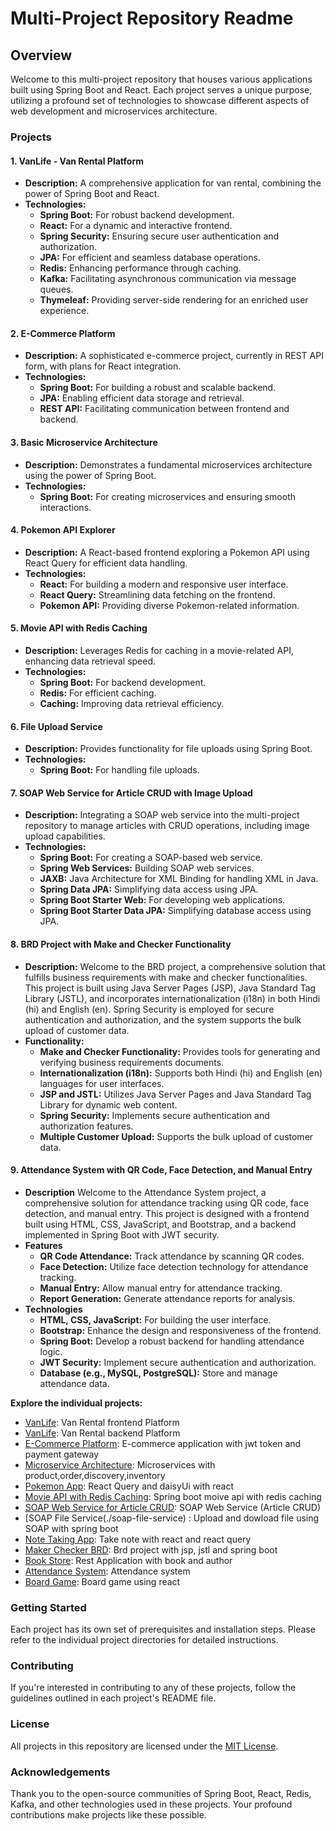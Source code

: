 # Multi-Project Repository Readme

## Overview

Welcome to this multi-project repository that houses various applications built using Spring Boot and React. Each project serves a unique purpose, utilizing a profound set of technologies to showcase different aspects of web development and microservices architecture.

### Projects

#### 1. VanLife - Van Rental Platform
   - **Description:** A comprehensive application for van rental, combining the power of Spring Boot and React.
   - **Technologies:**
     - **Spring Boot:** For robust backend development.
     - **React:** For a dynamic and interactive frontend.
     - **Spring Security:** Ensuring secure user authentication and authorization.
     - **JPA:** For efficient and seamless database operations.
     - **Redis:** Enhancing performance through caching.
     - **Kafka:** Facilitating asynchronous communication via message queues.
     - **Thymeleaf:** Providing server-side rendering for an enriched user experience.

#### 2. E-Commerce Platform
   - **Description:** A sophisticated e-commerce project, currently in REST API form, with plans for React integration.
   - **Technologies:**
     - **Spring Boot:** For building a robust and scalable backend.
     - **JPA:** Enabling efficient data storage and retrieval.
     - **REST API:** Facilitating communication between frontend and backend.

#### 3. Basic Microservice Architecture
   - **Description:** Demonstrates a fundamental microservices architecture using the power of Spring Boot.
   - **Technologies:**
     - **Spring Boot:** For creating microservices and ensuring smooth interactions.

#### 4. Pokemon API Explorer
   - **Description:** A React-based frontend exploring a Pokemon API using React Query for efficient data handling.
   - **Technologies:**
     - **React:** For building a modern and responsive user interface.
     - **React Query:** Streamlining data fetching on the frontend.
     - **Pokemon API:** Providing diverse Pokemon-related information.

#### 5. Movie API with Redis Caching
   - **Description:** Leverages Redis for caching in a movie-related API, enhancing data retrieval speed.
   - **Technologies:**
     - **Spring Boot:** For backend development.
     - **Redis:** For efficient caching.
     - **Caching:** Improving data retrieval efficiency.

#### 6. File Upload Service
   - **Description:** Provides functionality for file uploads using Spring Boot.
   - **Technologies:**
     - **Spring Boot:** For handling file uploads.

#### 7. SOAP Web Service for Article CRUD with Image Upload
   - **Description:** Integrating a SOAP web service into the multi-project repository to manage articles with CRUD operations, including image upload capabilities.
   - **Technologies:**
      - **Spring Boot:** For creating a SOAP-based web service.
      - **Spring Web Services:** Building SOAP web services.
      - **JAXB:** Java Architecture for XML Binding for handling XML in Java.
      - **Spring Data JPA:** Simplifying data access using JPA.
      - **Spring Boot Starter Web:** For developing web applications.
      - **Spring Boot Starter Data JPA:** Simplifying database access using JPA.
#### 8. BRD Project with Make and Checker Functionality
   - **Description:** Welcome to the BRD project, a comprehensive solution that fulfills business requirements with make and checker functionalities. This project is built using Java Server Pages (JSP), Java Standard Tag Library (JSTL), and incorporates internationalization (i18n) in both Hindi (hi) and English (en). Spring Security is employed for secure authentication and authorization, and the system supports the bulk upload of customer data.
   - **Functionality:**
      - **Make and Checker Functionality:** Provides tools for generating and verifying business requirements documents.
      - **Internationalization (i18n):** Supports both Hindi (hi) and English (en) languages for user interfaces.
      - **JSP and JSTL:** Utilizes Java Server Pages and Java Standard Tag Library for dynamic web content.
      - **Spring Security:** Implements secure authentication and authorization features.
      - **Multiple Customer Upload:** Supports the bulk upload of customer data.
#### 9. Attendance System with QR Code, Face Detection, and Manual Entry    
   - **Description** Welcome to the Attendance System project, a comprehensive solution for attendance tracking using QR code, face detection, and manual entry. This project is designed with a frontend built using HTML, CSS, JavaScript, and Bootstrap, and a backend implemented in Spring Boot with JWT security.
   - **Features**
     - **QR Code Attendance:** Track attendance by scanning QR codes.
      - **Face Detection:** Utilize face detection technology for attendance tracking.
      - **Manual Entry:** Allow manual entry for attendance tracking.
      - **Report Generation:** Generate attendance reports for analysis.
   - **Technologies**
      - **HTML, CSS, JavaScript:** For building the user interface.
      - **Bootstrap:** Enhance the design and responsiveness of the frontend.
      - **Spring Boot:** Develop a robust backend for handling attendance logic.
      - **JWT Security:** Implement secure authentication and authorization.
      - **Database (e.g., MySQL, PostgreSQL):** Store and manage attendance data.

**Explore the individual projects:**

- [VanLife](./vanlife): Van Rental frontend Platform
- [VanLife](./vanlife-backend): Van Rental backend Platform
- [E-Commerce Platform](./spring-e-commerce): E-commerce application with jwt token and payment gateway
- [Microservice Architecture](./spring-boot-microservices): Microservices with product,order,discovery,inventory
- [Pokemon App](./pokemon-app): React Query and daisyUi with react
- [Movie API with Redis Caching](./movie-api): Spring boot moive api with redis caching
- [SOAP Web Service for Article CRUD](./soap-ws): SOAP Web Service (Article CRUD)
- [SOAP File Service(./soap-file-service) : Upload and dowload file using SOAP with spring boot
- [Note Taking App](./note-app): Take note with react and react query
- [Maker Checker BRD](./final_brd): Brd project with jsp, jstl and spring boot
- [Book Store](./book-store): Rest Application with book and author
- [Attendance System](./attendance_system): Attendance system
- [Board Game](./board-game): Board game using react
  
### Getting Started

Each project has its own set of prerequisites and installation steps. Please refer to the individual project directories for detailed instructions.

### Contributing

If you're interested in contributing to any of these projects, follow the guidelines outlined in each project's README file.

### License

All projects in this repository are licensed under the [MIT License](LICENSE).

### Acknowledgements

Thank you to the open-source communities of Spring Boot, React, Redis, Kafka, and other technologies used in these projects. Your profound contributions make projects like these possible.
